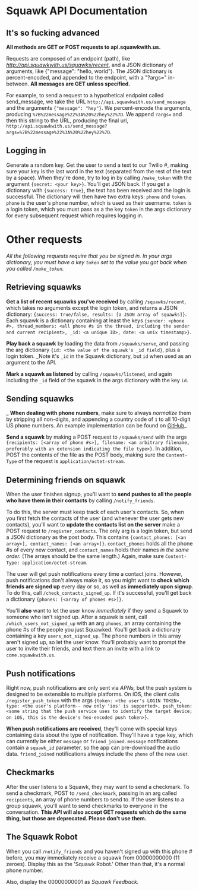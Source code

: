 Squawk API Documentation
=========================

It's so fucking advanced
--------------------------

**All methods are GET or POST requests to api.squawkwith.us.**

Requests are composed of an endpoint (path), like *http://api.squawkwith.us/squawks/recent*, and a JSON dictionary of arguments, like {"message": "hello, world"}. The JSON dictionary is percent-encoded, and appended to the endpoint, with a "?args=" in-between. **All messages are GET unless specified.**

For example, to send a request to a hypothetical endpoint called send_message, we take the URL `http://api.squawkwith.us/send_message` and the arguments `{"message": "hey"}`. We percent-encode the arguments, producing `%7B%22message%22%3A%20%22hey%22%7D`. We append `?args=` and then this string to the URL, producing the final url, `http://api.squawkwith.us/send_message?args=%7B%22message%22%3A%20%22hey%22%7D`.

Logging in
-------------

Generate a random key. Get the user to send a text to our Twilio #, making sure your key is the last word in the text (separated from the rest of the text by a space). When they're done, try to log in by calling `/make_token` with the argument `{secret: <your key>}`. You'll get JSON back. If you get a dictionary with `{success: true}`, the text has been received and the login is successful. The dictionary will then have two extra keys: `phone` and `token`. `phone` is the user's phone number, which is used as their username. `token` is a login token, which you must pass as a the key `token` in the args dictionary for every subsequent request which requires logging in.

Other requests
===================

*All the following requests require that you be signed in. In your args dictionary, you must have a key `token` set to the value you got back when you called `/make_token`.*

Retrieving squawks
--------------------

 **Get a list of recent squawks you've received** by calling `/squawks/recent`, which takes no arguments except the login token, and returns a JSON dictionary: `{success: true/false, results: [a JSON array of squawks]}`. Each squawk is a dictionary containing at least the keys `{sender: <phone #>, thread_members: <all phone #s in the thread, including the sender and current recipient>, _id: <a unique ID>, date: <a unix timestamp>}`.

**Play back a squawk** by loading the data from `/squawks/serve`, and passing the arg dictionary `{id: <the value of the squawk's _id field}`, plus a login token. _Note it's `_id` in the Squawk dictionary, but `id` when used as an argument to the API.

**Mark a squawk as listened** by calling `/squawks/listened`, and again including the `_id` field of the squawk in the args dictionary with the key `id`.

Sending squawks
------------------

_ **When dealing with phone numbers**, make sure to always *normalize* them by stripping all non-digits, and appending a country code of `1` to all 10-digit US phone numbers. An example implementation can be found on [GitHub](https://github.com/wcthompson/squawk/blob/master/backend2/backend/util.py)_

**Send a squawk** by making a POST request to `/squawks/send` with the args `{recipients: [<array of phone #s>], filename: <an arbitrary filename, preferably with an extension indicating the file type>}`. In addition, POST the contents of the file as the POST body, making sure the `Content-Type` of the request is `application/octet-stream`.

Determining friends on squawk
-------------------------------

When the user finishes signup, you'll want to **send pushes to all the people who have them in their contacts** by calling `/notify_friends`.

To do this, the server must keep track of each user's contacts. So, when you first fetch the contacts of the user (and whenever the user gets new contacts), you'll want to **update the contacts list on the server** make a POST request to `/register_contacts`. The only arg is a login token, but send a JSON dictionary as the post body. This contains `{contact_phones: [<an array>], contact_names: [<an array>]}`. `contact_phones` holds all the phone #s of every new contact, and `contact_names` holds their names *in the same order.* (The arrays should be the same length.) Again, make sure `Content-Type: application/octet-stream`.

The user will get push notifications every time a contact joins. However, push notifications don't always make it, so you might want to **check which friends are signed up** every day or so, as well as **immediately upon signup**. To do this, call `/check_contacts_signed_up`. If it's successful, you'll get back a dictionary `{phones: [<array of phones #s>]}`.

You'll **also** want to let the user know *immediately* if they send a Squawk to someone who isn't signed up. After a squawk is sent, call `/which_users_not_signed_up` with an arg `phones`, an array containing the phone #s of the people you just Squawked. You'll get back a dictionary containing a key `users_not_signed_up`. The phone numbers in this array aren't signed up, so let the user know. You'll probably want to prompt the user to invite their friends, and text them an invite with a link to `come.squawkwith.us`.

Push notifications
------------------

Right now, push notifications are only sent via *APNs,* but the push system is designed to be extensible to multiple platforms. On iOS, the client calls `/register_push_token` with the args `{token: <the user's LOGIN TOKEN>, type: <the user's platform-- now only 'ios' is supported>, push_token: <some string that the push service uses to identify the target device; on iOS, this is the device's hex-encoded push token>}`.

**When push notifications are received**, they'll come with special keys containing data about the type of notification. They'll have a `type` key, which can currently be either `message` or `friend_joined`. `message` notifications contain a `squawk_id` parameter, so the app can pre-download the audio data. `friend_joined` notifications always include the `phone` of the new user.

Checkmarks
------------

After the user listens to a Squawk, they may want to send a checkmark. To send a checkmark, POST to `/send_checkmark`, passing in an arg called `recipients`, an array of phone numbers to send to. If the user listens to a group squawk, you'll want to send checkmarks to everyone in the conversation. **This API will also accept GET requests which do the same thing, but those are deprecated. Please don't use them.**

The Squawk Robot
------------------

When you call `/notify_friends` and you haven't signed up with this phone # before, you may immediately receive a squawk from 00000000000 (11 zeroes). Display this as the 'Squawk Robot.' Other than that, it's a normal phone number.

Also, display the 00000000001 as *Squawk Feedback.*

